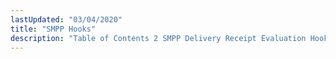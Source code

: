 ```yaml
---
lastUpdated: "03/04/2020"
title: "SMPP Hooks"
description: "Table of Contents 2 SMPP Delivery Receipt Evaluation Hook 2 1 Purpose 2 2 Interface 2 3 Examples 3 SMPP Log Inband Bounce Hook 3 1 Purpose 3 2 Interface 3 3 Examples 4 SMPP Log Outband Bounce Hook 4 1 Purpose 4 2 Interface 4 3 Examples 5 SMPP..."
---
```


